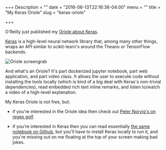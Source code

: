 +++
Description = ""
date = "2016-06-13T22:16:36-04:00"
menu = ""
title = "My Keras Oriole"
slug = "keras-oriole"

+++

O'Reilly just published my [Oriole about
Keras](https://www.oreilly.com/learning/getting-started-with-deep-learning-using-keras-and-python/purchase).

[Keras](http://keras.io/) is a high-level neural network library that, among
many other things, wraps an API similar to scikit-learn's around the Theano or
TensorFlow backends.

![Oriole screengrab](/post/keras-oriole/screengrab.png)

And what's an Oriole? It's part dockerized jupyter notebook, part web
application, and part video class. It allows the user to execute code without
installing the tools locally (which is kind of a big deal with Keras's
non-trivial dependencies), read embedded rich text inline remarks, and listen
to/watch a video of a high-level explanation.

My Keras Oriole is not free, but:

 - if you're interested in the Oriole idea then check out [Peter Norvig's on
 regex golf](https://www.oreilly.com/learning/regex-golf-with-peter-norvig).

 - if you're interested in Keras then you can read essentially [the same
 notebook on Github](https://github.com/fastforwardlabs/keras-hello-world/blob/master/kerashelloworld.ipynb), but you'll have to install Keras locally to run it, and
 you're missing out on me floating at the top of your screen making bad jokes.
